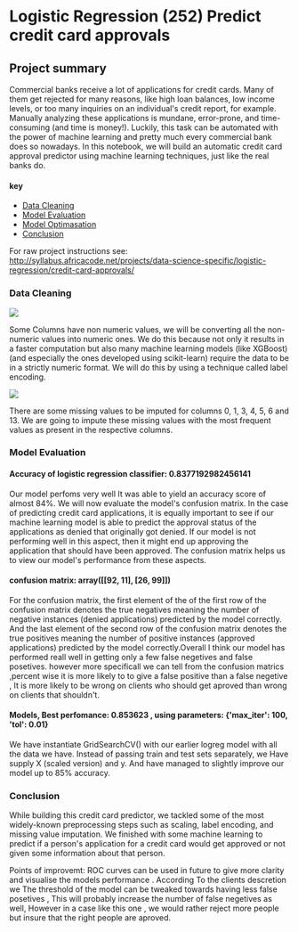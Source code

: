 # Logistic Regression (252) Predict credit card approvals

## Project summary

Commercial banks receive a lot of applications for credit cards. Many of them get rejected for many reasons, like high loan balances, low income levels, or too many inquiries on an individual's credit report, for example. Manually analyzing these applications is mundane, error-prone, and time-consuming (and time is money!). Luckily, this task can be automated with the power of machine learning and pretty much every commercial bank does so nowadays. In this notebook, we will build an automatic credit card approval predictor using machine learning techniques, just like the real banks do.

#### key 
* [Data Cleaning](Data_Cleaning)
* [Model Evaluation](Model_Evaluation)
* [Model Optimasation](Model_Optimasation)
* [Conclusion](Conclusion)

For raw project instructions see: http://syllabus.africacode.net/projects/data-science-specific/logistic-regression/credit-card-approvals/

### Data Cleaning

![](https://lh3.googleusercontent.com/awVG0zTwoYPdqbIcLfIa3RMnU6-3Nm_SAraVs9pnm3somOcKVjXhPOPvtKXvsEs8YtAwm93ZGv-tGS_CIBwOWlBar_u9wxhTjyS5PXjZXegiH3ExfthHQ9q2ygb2MHgKDEutcijN-Q=w2400)

Some Columns have non numeric values, we will be converting all the non-numeric values into numeric ones. We do this because not only it results in a faster computation but also many machine learning models (like XGBoost) (and especially the ones developed using scikit-learn) require the data to be in a strictly numeric format. We will do this by using a technique called label encoding.

![](https://lh3.googleusercontent.com/YqTQfIxJnvZhEHbfD_PyufQyKaSVe0D_1CwUUwIsDjzhz9N-aITUeqRcuPWfJoTtTqQJMyS81IGuLVPE755ccPQShaFbffViqtiLxPNgNdhSS65pWsDK7_6fxcbg39bQDu5yIE5PMQ=w2400)

There are  some missing values to be imputed for columns 0, 1, 3, 4, 5, 6 and 13. We are going to impute these missing values with the most frequent values as present in the respective columns. 
### Model Evaluation

#### Accuracy of logistic regression classifier:  0.8377192982456141

Our model perfoms very well It was able to yield an accuracy score of almost 84%. We will now evaluate the model's confusion matrix. In the case of predicting credit card applications, it is equally important to see if our machine learning model is able to predict the approval status of the applications as denied that originally got denied. If our model is not performing well in this aspect, then it might end up approving the application that should have been approved. The confusion matrix helps us to view our model's performance from these aspects.

#### confusion matrix: array([[92, 11], [26, 99]])


For the confusion matrix, the first element of the of the first row of the confusion matrix denotes the true negatives meaning the number of negative instances (denied applications) predicted by the model correctly. And the last element of the second row of the confusion matrix denotes the true positives meaning the number of positive instances (approved applications) predicted by the model correctly.Overall I think our model has performed reall well in getting only a few false negetives and false posetives.
however more specificall we can tell from the confusion matrics ,percent wise it is more likely to to give a false positive than a false negetive , 
It is more likely to be wrong on clients who should get aproved than wrong on clients that shouldn't.

#### Models, Best perfomance: 0.853623 , using parameters: {'max_iter': 100, 'tol': 0.01}

We have instantiate GridSearchCV() with our earlier logreg model with all the data we have. Instead of passing train and test sets separately, we Have supply X (scaled version) and y. And have managed to slightly improve our model up to  85% accuracy.



### Conclusion

While building this credit card predictor, we tackled some of the most widely-known preprocessing steps such as scaling, label encoding, and missing value imputation. We finished with some machine learning to predict if a person's application for a credit card would get approved or not given some information about that person.

Points of improvemt: ROC curves can be used in future to give more clarity and visualise the models performance .
According To the clients descretion we The threshold of the model can be tweaked  towards having less false posetives , This will probably increase the number of false negetives as well, However in a case like this one , we would rather reject more people but insure that the right people are aproved.
